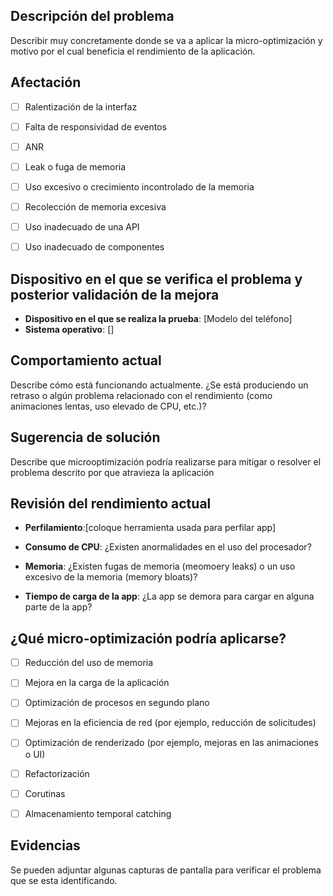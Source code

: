 ## Descripción del problema

Describir muy concretamente donde se va a aplicar la micro-optimización y motivo por el cual beneficia 
el rendimiento de la aplicación.

## Afectación

- [ ] Ralentización de la interfaz
- [ ] Falta de responsividad de eventos
- [ ] ANR
- [ ] Leak o fuga de memoria
- [ ] Uso excesivo o crecimiento incontrolado de la memoria
- [ ] Recolección de memoria excesiva
- [ ] Uso inadecuado de una API
- [ ] Uso inadecuado de componentes


## Dispositivo en el que se verifica el problema y posterior validación de la mejora

- **Dispositivo en el que se realiza la prueba**: [Modelo del teléfono]
- **Sistema operativo**: []

## Comportamiento actual

Describe cómo está funcionando actualmente. ¿Se está produciendo un retraso o algún problema relacionado con el rendimiento (como animaciones lentas, uso elevado de CPU, etc.)?

## Sugerencia de solución

Describe que microoptimización podría realizarse para mitigar o resolver el problema descrito por que atravieza la aplicación

## Revisión del rendimiento actual

- **Perfilamiento**:[coloque herramienta usada para perfilar app]

- **Consumo de CPU**: ¿Existen anormalidades en el uso del procesador?
- **Memoria**: ¿Existen fugas de memoria (meomoery leaks) o un uso excesivo de la memoria (memory bloats)?
- **Tiempo de carga de la app**: ¿La app se demora para cargar en alguna parte de la app?

## ¿Qué micro-optimización podría aplicarse?

- [ ] Reducción del uso de memoria
- [ ] Mejora en la carga de la aplicación
- [ ] Optimización de procesos en segundo plano
- [ ] Mejoras en la eficiencia de red (por ejemplo, reducción de solicitudes)
- [ ] Optimización de renderizado (por ejemplo, mejoras en las animaciones o UI)
- [ ] Refactorización
- [ ] Corutinas
- [ ] Almacenamiento temporal catching


## Evidencias

Se pueden adjuntar algunas capturas de pantalla para verificar el problema que se esta identificando.
